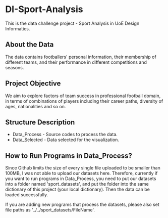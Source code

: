 # DI-Sport-Analysis
This is the data challenge project - Sport Analysis in UoE Design Informatics.

## About the Data
The data contains footballers' personal information, their membership of different teams, and their performance in different competitions and seasons.

## Project Objective
We aim to explore factors of team success in professional football domain, in terms of combinations of players including their career paths, diversity of ages, nationalities and so on.

## Structure Description
- Data_Process - Source codes to process the data.
- Data_Selected - Data selected for the visualization.

## How to Run Programs in Data_Process?
Since Github limits the size of every single file uploaded to be smaller than 100MB, I was not able to upload our datasets here. Therefore, currently if you want to run programs in Data_Process, you need to put our datasets into a folder named 'sport_datasets', and put the folder into the same dictionary of this project (your local dictionary). Then the data can be loaded successfully.

If you are adding new programs that process the datasets, please also set file paths as '../../sport_datasets/FileName'.
